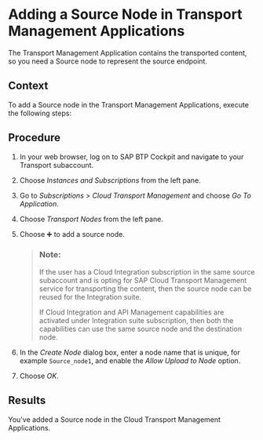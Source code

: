 <!-- loiodc24ea24ff4f4f9aa34479acd03241df -->

<link rel="stylesheet" type="text/css" href="../../css/sap-icons.css"/>

# Adding a Source Node in Transport Management Applications

The Transport Management Application contains the transported content, so you need a Source node to represent the source endpoint.



<a name="loiodc24ea24ff4f4f9aa34479acd03241df__context_gtc_y43_v4b"/>

## Context

To add a Source node in the Transport Management Applications, execute the following steps:



<a name="loiodc24ea24ff4f4f9aa34479acd03241df__steps_wrf_j44_bpb"/>

## Procedure

1.  In your web browser, log on to SAP BTP Cockpit and navigate to your Transport subaccount.

2.  Choose *Instances and Subscriptions* from the left pane.

3.  Go to *Subscriptions* \> *Cloud Transport Management* and choose *Go To Application*.

4.  Choose *Transport Nodes* from the left pane.

5.  Choose :heavy_plus_sign: to add a source node.

    > ### Note:  
    > If the user has a Cloud Integration subscription in the same source subaccount and is opting for SAP Cloud Transport Management service for transporting the content, then the source node can be reused for the Integration suite.
    > 
    > If Cloud Integration and API Management capabilities are activated under Integration suite subscription, then both the capabilities can use the same source node and the destination node.

6.  In the *Create Node* dialog box, enter a node name that is unique, for example `Source_node1`, and enable the *Allow Upload to Node* option.

7.  Choose *OK*.




<a name="loiodc24ea24ff4f4f9aa34479acd03241df__result_qj5_mp4_bpb"/>

## Results

You've added a Source node in the Cloud Transport Management Applications.

